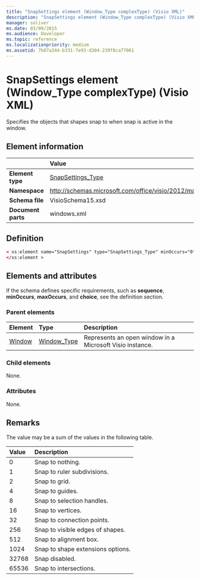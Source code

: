 ```yaml
---
title: "SnapSettings element (Window_Type complexType) (Visio XML)"
description: "SnapSettings element (Window_Type complexType) (Visio XML) specifies the objects that shapes snap to when snap is active in the window."
manager: soliver
ms.date: 03/09/2015
ms.audience: Developer
ms.topic: reference
ms.localizationpriority: medium
ms.assetid: 7b87a244-b331-7e93-d304-239f8ca77061
---
```


# SnapSettings element (Window_Type complexType) (Visio XML)

Specifies the objects that shapes snap to when snap is active in the window.
  
## Element information

||Value |
|:-----|:-----|
|**Element type** <br/> |[SnapSettings_Type](snapsettings_type-complextypevisio-xml.md) <br/> |
|**Namespace** <br/> |http://schemas.microsoft.com/office/visio/2012/main  <br/> |
|**Schema file** <br/> |VisioSchema15.xsd  <br/> |
|**Document parts** <br/> |windows.xml  <br/> |
   
## Definition

```XML
< xs:element name="SnapSettings" type="SnapSettings_Type" minOccurs="0" maxOccurs="1" >
</xs:element >
```

## Elements and attributes

If the schema defines specific requirements, such as **sequence**, **minOccurs**, **maxOccurs**, and **choice**, see the definition section. 
  
### Parent elements

|**Element**|**Type**|**Description**|
|:-----|:-----|:-----|
|[Window](window-element-windows_type-complextypevisio-xml.md) <br/> |[Window_Type](window_type-complextypevisio-xml.md) <br/> |Represents an open window in a Microsoft Visio instance. |
   
### Child elements

None.
  
### Attributes

None.
  
## Remarks

The value may be a sum of the values in the following table.
  
|**Value**|**Description**|
|:-----|:-----|
|0  <br/> |Snap to nothing. |
|1  <br/> |Snap to ruler subdivisions. |
|2  <br/> |Snap to grid. |
|4  <br/> |Snap to guides. |
|8  <br/> |Snap to selection handles. |
|16  <br/> |Snap to vertices. |
|32  <br/> |Snap to connection points. |
|256  <br/> |Snap to visible edges of shapes. |
|512  <br/> |Snap to alignment box. |
|1024  <br/> |Snap to shape extensions options. |
|32768  <br/> |Snap disabled. |
|65536  <br/> |Snap to intersections. |
   

